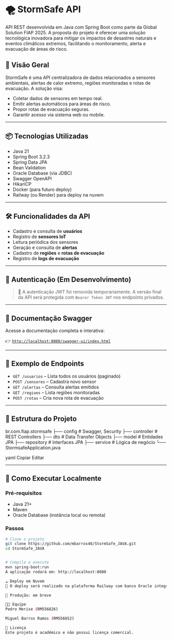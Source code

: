 # 🌪️ StormSafe API

API REST desenvolvida em Java com Spring Boot como parte da Global Solution FIAP 2025. A proposta do projeto é oferecer uma solução tecnológica inovadora para mitigar os impactos de desastres naturais e eventos climáticos extremos, facilitando o monitoramento, alerta e evacuação de áreas de risco.

## 🚀 Visão Geral

StormSafe é uma API centralizadora de dados relacionados a sensores ambientais, alertas de calor extremo, regiões monitoradas e rotas de evacuação. A solução visa:

- Coletar dados de sensores em tempo real.
- Emitir alertas automáticos para áreas de risco.
- Propor rotas de evacuação seguras.
- Garantir acesso via sistema web ou mobile.

---

## 📦 Tecnologias Utilizadas

- Java 21
- Spring Boot 3.2.3
- Spring Data JPA
- Bean Validation
- Oracle Database (via JDBC)
- Swagger OpenAPI
- HikariCP
- Docker (para futuro deploy)
- Railway (ou Render) para deploy na nuvem

---

## 🛠️ Funcionalidades da API

- Cadastro e consulta de **usuários**
- Registro de **sensores IoT**
- Leitura periódica dos sensores
- Geração e consulta de **alertas**
- Cadastro de **regiões** e **rotas de evacuação**
- Registro de **logs de evacuação**

---

## 🔐 Autenticação (Em Desenvolvimento)

> 🔴 A autenticação JWT foi removida temporariamente. A versão final da API será protegida com `Bearer Token JWT` nos endpoints privados.

---

## 📑 Documentação Swagger

Acesse a documentação completa e interativa:

👉 [`http://localhost:8080/swagger-ui/index.html`](http://localhost:8080/swagger-ui/index.html)

---

## 🧪 Exemplo de Endpoints

- `GET /usuarios` – Lista todos os usuários (paginado)
- `POST /sensores` – Cadastra novo sensor
- `GET /alertas` – Consulta alertas emitidos
- `GET /regioes` – Lista regiões monitoradas
- `POST /rotas` – Cria nova rota de evacuação

---

## 📂 Estrutura do Projeto

br.com.fiap.stormsafe
├── config # Swagger, Security
├── controller # REST Controllers
├── dto # Data Transfer Objects
├── model # Entidades JPA
├── repository # Interfaces JPA
├── service # Lógica de negócio
└── StormsafeApplication.java

yaml
Copiar
Editar

---

## 🧪 Como Executar Localmente

### Pré-requisitos

- Java 21+
- Maven
- Oracle Database (instância local ou remota)

### Passos

```bash
# Clone o projeto
git clone https://github.com/mbarros46/StormSafe_JAVA.git
cd StormSafe_JAVA


# Compile e execute
mvn spring-boot:run
A aplicação rodará em: http://localhost:8080

☁️ Deploy em Nuvem
🚧 O deploy será realizado na plataforma Railway com banco Oracle integrado. A URL de produção será adicionada abaixo:

🔗 Produção: em breve

👨‍💻 Equipe
Pedro Merise (RM556826)

Miguel Barros Ramos (RM556652)

📄 Licença
Este projeto é acadêmico e não possui licença comercial.

